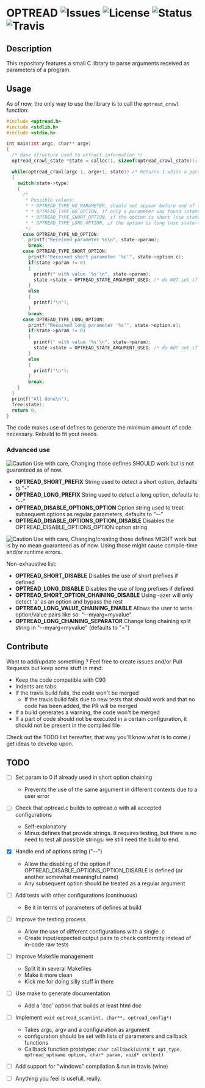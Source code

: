 # OPTREAD ![Issues](https://img.shields.io/github/issues/Ayowel/optread.svg) ![License](https://img.shields.io/github/license/Ayowel/optread.svg) ![Status](https://img.shields.io/badge/status-in%20development-red.svg) ![Travis](https://travis-ci.org/Ayowel/optread.svg?branch=master)

## Description

This repository features a small C library to parse arguments received as parameters of a program.

## Usage

As of now, the only way to use the library is to call the `optread_crawl` function:

```C
#include <optread.h>
#include <stdlib.h>
#include <stdio.h>

int main(int argc, char** argv)
{
  /* Base structure used to extract information */
  optread_crawl_state *state = calloc(1, sizeof(optread_crawl_state));

  while(optread_crawl(argc-1, argv+1, state)) /* Returns 1 while a parameter is found */
  {
    switch(state->type)
    {
      /*
       * Possible values:
       * * OPTREAD_TYPE_NO_PARAMETER, should not appear before end of loop
       * * OPTREAD_TYPE_NO_OPTION, if only a parameter was found (state->param)
       * * OPTREAD_TYPE_SHORT_OPTION, if the option is short (use state->option.c, state->param might equal 0)
       * * OPTREAD_TYPE_LONG_OPTION, if the option is long (use state->option.s, state->param might equal 0)
       */
      case OPTREAD_TYPE_NO_OPTION:
        printf("Received parameter %s\n", state->param);
        break;
      case OPTREAD_TYPE_SHORT_OPTION:
        printf("Received short parameter '%c'", state->option.c);
        if(state->param != 0)
        {
          printf(" with value '%s'\n", state->param);
          state->state = OPTREAD_STATE_ARGUMENT_USED; /* do NOT set if the parameter of the option is not used */
        }
        else
        {
          printf("\n");
        }
        break;
      case OPTREAD_TYPE_LONG_OPTION:
        printf("Received long parameter '%s'", state->option.s);
        if(state->param != 0)
        {
          printf(" with value '%s'\n", state->param);
          state->state = OPTREAD_STATE_ARGUMENT_USED; /* do NOT set if the parameter of the option is not used */
        }
        else
        {
          printf("\n");
        }
        break;
    }
  }
  printf("All done\n");
  free(state);
  return 0;
}
```

The code makes use of defines to generate the minimum amount of code necessary. Rebuild to fit yout needs.

### Advanced use

![Caution](https://img.shields.io/badge/!-caution-red.svg) Use with care, Changing those defines SHOULD work but is not guaranteed as of now.

* **OPTREAD\_SHORT\_PREFIX** String used to detect a short option, defaults to "-"
* **OPTREAD\_LONG\_PREFIX** String used to detect a long option, defaults to "--"
* **OPTREAD\_DISABLE\_OPTIONS\_OPTION** Option string used to treat subsequent options as regular parameters, defaults to "--"
* **OPTREAD\_DISABLE\_OPTIONS\_OPTION\_DISABLE** Disables the OPTREAD\_DISABLE\_OPTIONS\_OPTION option string

![Caution](https://img.shields.io/badge/!-caution-red.svg) Use with care, Changing/creating those defines MIGHT work but is by no mean guaranteed as of now. Using those might cause compile-time and/or runtime errors.

Non-exhaustive list:

* **OPTREAD\_SHORT\_DISABLE** Disables the use of short prefixes if defined
* **OPTREAD\_LONG\_DISABLE** Disables the use of long prefixes if defined
* **OPTREAD\_SHORT\_OPTION\_CHAINING\_DISABLE** Using -azer will only detect 'a' as an option and bypass the rest
* **OPTREAD\_LONG\_VALUE\_CHAINING\_ENABLE** Allows the user to write option/value pairs like so: "--myarg=myvalue"
* **OPTREAD\_LONG\_CHAINING\_SEPARATOR** Change long chaining split string in "--myarg=myvalue" (defaults to "=")

## Contribute

Want to add/update something ? Feel free to create issues and/or Pull Requests but keep some stuff in mind:

* Keep the code compatible with C90
* Indents are tabs
* If the travis build fails, the code won't be merged
    * If the travis build fails due to new tests that should work and that no code has been added, the PR will be merged
* If a build generates a warning, the code won't be merged
* If a part of code should not be executed in a certain configuration, it should not be present in the compiled file

Check out the TODO list hereafter, that way you'll know what is to come / get ideas to develop upon.

## TODO

- [ ] Set param to 0 if already used in short option chaining
    - Prevents the use of the same argument in different contexts due to a user error
- [ ] Check that optread.c builds to optread.o with all accepted configurations
    - Self-explanatory
    - Minus defines that provide strings. It requires testing, but there is no need to test all possible strings: we still need the build to end.
- [X] Handle end of options string ("--")
    - Allow the disabling of the option if OPTREAD\_DISABLE\_OPTIONS\_OPTION\_DISABLE is defined (or another somewhat meaningful name)
    - Any subsequent option should be treated as a regular argument
- [ ] Add tests with other configurations (continuous)
    - Be it in terms of parameters of defines at build
- [ ] Improve the testing process
    - Allow the use of different configurations with a single .c
    - Create input/expected output pairs to check conformity instead of in-code raw tests
- [ ] Improve Makefile management
    - Split it in several Makefiles
    - Make it more clean
    - Kick me for doing silly stuff in there
- [ ] Use make to generate documentation
    - Add a 'doc' option that builds at least html doc
- [ ] Implement `void optread_scan(int, char**, optread_config*)`
    - Takes argc, argv and a configuration as argument
    - configuration should be set with lists of parameters and callback functions
    - Callback function prototype: `char callback(uint8_t opt_type, optread_optname option, char* param, void* context)`
- [ ] Add support for "windows" compilation & run in travis (wine)
- [ ] Anything you feel is usefull, really.


